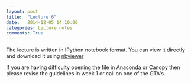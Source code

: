 ```yaml
---
layout: post
title:  "Lecture 6"
date:   2014-12-05 14:10:00
categories: Lecture notes
comments: True
---
```


The lecture is written in IPython notebook format. You can view it directly
and download it using
[nbviewer](http://nbviewer.ipython.org/url/raw.githubusercontent.com/ggorman/Introduction-to-programming-for-geoscientists/master/notebook/Lecture-5-Introduction-to-programming-for-geoscientists.ipynb)

If you are having difficulty opening the file in Anaconda or Canopy then please
revise the guidelines in week 1 or call on one of the GTA's.

